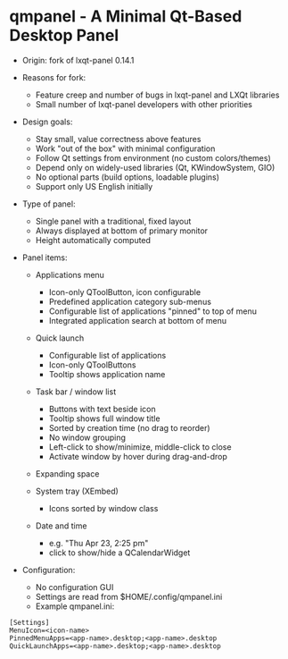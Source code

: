 qmpanel - A Minimal Qt-Based Desktop Panel
==========================================

 - Origin: fork of lxqt-panel 0.14.1

 - Reasons for fork:

    - Feature creep and number of bugs in lxqt-panel and LXQt libraries
    - Small number of lxqt-panel developers with other priorities

 - Design goals:

    - Stay small, value correctness above features
    - Work "out of the box" with minimal configuration
    - Follow Qt settings from environment (no custom colors/themes)
    - Depend only on widely-used libraries (Qt, KWindowSystem, GIO)
    - No optional parts (build options, loadable plugins)
    - Support only US English initially

 - Type of panel:

    - Single panel with a traditional, fixed layout
    - Always displayed at bottom of primary monitor
    - Height automatically computed

 - Panel items:

    - Applications menu
       - Icon-only QToolButton, icon configurable
       - Predefined application category sub-menus
       - Configurable list of applications "pinned" to top of menu
       - Integrated application search at bottom of menu

    - Quick launch
       - Configurable list of applications
       - Icon-only QToolButtons
       - Tooltip shows application name

    - Task bar / window list
       - Buttons with text beside icon
       - Tooltip shows full window title
       - Sorted by creation time (no drag to reorder)
       - No window grouping
       - Left-click to show/minimize, middle-click to close
       - Activate window by hover during drag-and-drop

    - Expanding space

    - System tray (XEmbed)
       - Icons sorted by window class

    - Date and time
       - e.g. "Thu Apr 23, 2:25 pm"
       - click to show/hide a QCalendarWidget

 - Configuration:

    - No configuration GUI
    - Settings are read from $HOME/.config/qmpanel.ini
    - Example qmpanel.ini:

```
[Settings]
MenuIcon=<icon-name>
PinnedMenuApps=<app-name>.desktop;<app-name>.desktop
QuickLaunchApps=<app-name>.desktop;<app-name>.desktop
```
